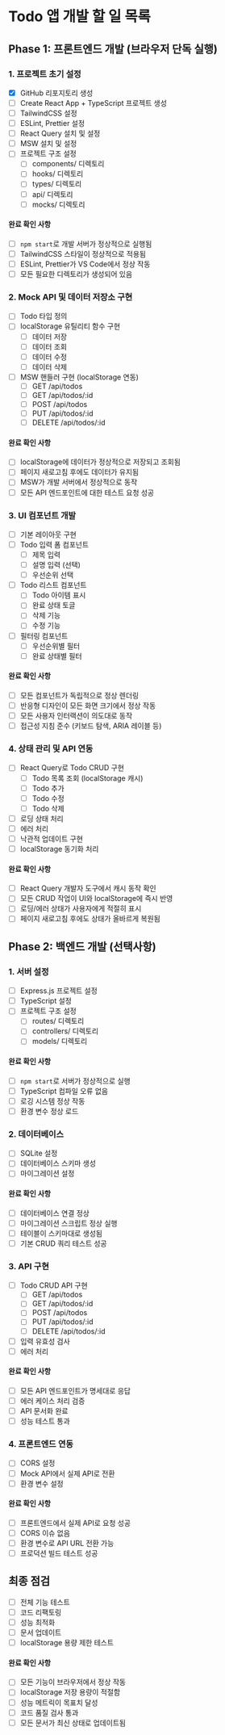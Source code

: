 # Todo 앱 개발 할 일 목록

## Phase 1: 프론트엔드 개발 (브라우저 단독 실행)

### 1. 프로젝트 초기 설정
- [x] GitHub 리포지토리 생성
- [ ] Create React App + TypeScript 프로젝트 생성
- [ ] TailwindCSS 설정
- [ ] ESLint, Prettier 설정
- [ ] React Query 설치 및 설정
- [ ] MSW 설치 및 설정
- [ ] 프로젝트 구조 설정
  - [ ] components/ 디렉토리
  - [ ] hooks/ 디렉토리
  - [ ] types/ 디렉토리
  - [ ] api/ 디렉토리
  - [ ] mocks/ 디렉토리

#### 완료 확인 사항
- [ ] `npm start`로 개발 서버가 정상적으로 실행됨
- [ ] TailwindCSS 스타일이 정상적으로 적용됨
- [ ] ESLint, Prettier가 VS Code에서 정상 작동
- [ ] 모든 필요한 디렉토리가 생성되어 있음

### 2. Mock API 및 데이터 저장소 구현
- [ ] Todo 타입 정의
- [ ] localStorage 유틸리티 함수 구현
  - [ ] 데이터 저장
  - [ ] 데이터 조회
  - [ ] 데이터 수정
  - [ ] 데이터 삭제
- [ ] MSW 핸들러 구현 (localStorage 연동)
  - [ ] GET /api/todos
  - [ ] GET /api/todos/:id
  - [ ] POST /api/todos
  - [ ] PUT /api/todos/:id
  - [ ] DELETE /api/todos/:id

#### 완료 확인 사항
- [ ] localStorage에 데이터가 정상적으로 저장되고 조회됨
- [ ] 페이지 새로고침 후에도 데이터가 유지됨
- [ ] MSW가 개발 서버에서 정상적으로 동작
- [ ] 모든 API 엔드포인트에 대한 테스트 요청 성공

### 3. UI 컴포넌트 개발
- [ ] 기본 레이아웃 구현
- [ ] Todo 입력 폼 컴포넌트
  - [ ] 제목 입력
  - [ ] 설명 입력 (선택)
  - [ ] 우선순위 선택
- [ ] Todo 리스트 컴포넌트
  - [ ] Todo 아이템 표시
  - [ ] 완료 상태 토글
  - [ ] 삭제 기능
  - [ ] 수정 기능
- [ ] 필터링 컴포넌트
  - [ ] 우선순위별 필터
  - [ ] 완료 상태별 필터

#### 완료 확인 사항
- [ ] 모든 컴포넌트가 독립적으로 정상 렌더링
- [ ] 반응형 디자인이 모든 화면 크기에서 정상 작동
- [ ] 모든 사용자 인터랙션이 의도대로 동작
- [ ] 접근성 지침 준수 (키보드 탐색, ARIA 레이블 등)

### 4. 상태 관리 및 API 연동
- [ ] React Query로 Todo CRUD 구현
  - [ ] Todo 목록 조회 (localStorage 캐시)
  - [ ] Todo 추가
  - [ ] Todo 수정
  - [ ] Todo 삭제
- [ ] 로딩 상태 처리
- [ ] 에러 처리
- [ ] 낙관적 업데이트 구현
- [ ] localStorage 동기화 처리

#### 완료 확인 사항
- [ ] React Query 개발자 도구에서 캐시 동작 확인
- [ ] 모든 CRUD 작업이 UI와 localStorage에 즉시 반영
- [ ] 로딩/에러 상태가 사용자에게 적절히 표시
- [ ] 페이지 새로고침 후에도 상태가 올바르게 복원됨

## Phase 2: 백엔드 개발 (선택사항)
### 1. 서버 설정
- [ ] Express.js 프로젝트 설정
- [ ] TypeScript 설정
- [ ] 프로젝트 구조 설정
  - [ ] routes/ 디렉토리
  - [ ] controllers/ 디렉토리
  - [ ] models/ 디렉토리

#### 완료 확인 사항
- [ ] `npm start`로 서버가 정상적으로 실행
- [ ] TypeScript 컴파일 오류 없음
- [ ] 로깅 시스템 정상 작동
- [ ] 환경 변수 정상 로드

### 2. 데이터베이스
- [ ] SQLite 설정
- [ ] 데이터베이스 스키마 생성
- [ ] 마이그레이션 설정

#### 완료 확인 사항
- [ ] 데이터베이스 연결 정상
- [ ] 마이그레이션 스크립트 정상 실행
- [ ] 테이블이 스키마대로 생성됨
- [ ] 기본 CRUD 쿼리 테스트 성공

### 3. API 구현
- [ ] Todo CRUD API 구현
  - [ ] GET /api/todos
  - [ ] GET /api/todos/:id
  - [ ] POST /api/todos
  - [ ] PUT /api/todos/:id
  - [ ] DELETE /api/todos/:id
- [ ] 입력 유효성 검사
- [ ] 에러 처리

#### 완료 확인 사항
- [ ] 모든 API 엔드포인트가 명세대로 응답
- [ ] 에러 케이스 처리 검증
- [ ] API 문서화 완료
- [ ] 성능 테스트 통과

### 4. 프론트엔드 연동
- [ ] CORS 설정
- [ ] Mock API에서 실제 API로 전환
- [ ] 환경 변수 설정

#### 완료 확인 사항
- [ ] 프론트엔드에서 실제 API로 요청 성공
- [ ] CORS 이슈 없음
- [ ] 환경 변수로 API URL 전환 가능
- [ ] 프로덕션 빌드 테스트 성공

## 최종 점검
- [ ] 전체 기능 테스트
- [ ] 코드 리팩토링
- [ ] 성능 최적화
- [ ] 문서 업데이트
- [ ] localStorage 용량 제한 테스트

#### 완료 확인 사항
- [ ] 모든 기능이 브라우저에서 정상 작동
- [ ] localStorage 저장 용량이 적절함
- [ ] 성능 메트릭이 목표치 달성
- [ ] 코드 품질 검사 통과
- [ ] 모든 문서가 최신 상태로 업데이트됨
